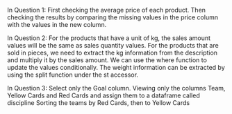 In Question 1:
First checking the average price of each product.
Then checking the results by comparing the missing values in the price column with the values in the new column.


In Question 2:
For the products that have a unit of kg, the sales amount values will be the same as sales quantity values.
For the products that are sold in pieces, we need to extract the kg information from the description and multiply it by the sales amount.
We can use the where function to update the values conditionally. The weight information can be extracted by using the split function under the st accessor.



In Question 3:
Select only the Goal column.
Viewing only the columns Team, Yellow Cards and Red Cards and assign them to a dataframe called discipline
Sorting the teams by Red Cards, then to Yellow Cards
